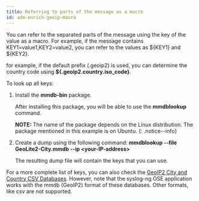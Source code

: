 ```yaml
---
title: Referring to parts of the message as a macro
id: adm-enrich-geoip-macro
---
```


You can refer to the separated parts of the message using the key of the
value as a macro. For example, if the message contains
KEY1=value1,KEY2=value2, you can refer to the values as ${KEY1} and
${KEY2}.

for example, if the default prefix (.geoip2) is used, you can determine
the country code using **${.geoip2.country.iso\_code}**.

To look up all keys:

1. Install the **mmdb-bin** package.

    After installing this package, you will be able to use the
    **mmdblookup** command.

    **NOTE:** The name of the package depends on the Linux distribution. The
    package mentioned in this example is on Ubuntu.
    {: .notice--info}

2. Create a dump using the following command: **mmdblookup \--file
    GeoLite2-City.mmdb \--ip \<your-IP-address\>**

    The resulting dump file will contain the keys that you can use.

For a more complete list of keys, you can also check the 
[GeoIP2 City and Country CSV Databases](https://dev.maxmind.com/geoip/geoip2/geoip2-city-country-csv-databases/).
However, note that the syslog-ng OSE application works with the mmdb
(GeoIP2) format of these databases. Other formats, like csv are not
supported.
